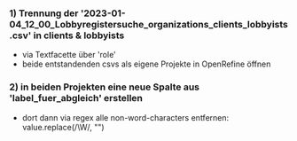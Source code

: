 ### 1) Trennung der '2023-01-04_12_00_Lobbyregistersuche_organizations_clients_lobbyists.csv' in clients & lobbyists
- via Textfacette über 'role'
- beide entstandenden csvs als eigene Projekte in OpenRefine öffnen
### 2) in beiden Projekten eine neue Spalte aus 'label_fuer_abgleich' erstellen
- dort dann via regex alle non-word-characters entfernen: value.replace(/\W/, "")

